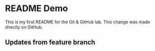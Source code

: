 # README Demo
This is my first README for the Git & GitHub lab.
This change was made directly on GitHub.
## Updates from feature branch
